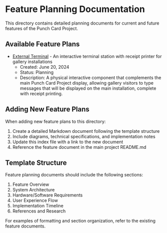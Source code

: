 # Feature Planning Documentation

This directory contains detailed planning documents for current and future features of the Punch Card Project.

## Available Feature Plans

- [External Terminal](External_Terminal.md) - An interactive terminal station with receipt printer for gallery installations
  - Created: June 20, 2024
  - Status: Planning
  - Description: A physical interactive component that complements the main Punch Card Project display, allowing gallery visitors to type messages that will be displayed on the main installation, complete with receipt printing.

## Adding New Feature Plans

When adding new feature plans to this directory:

1. Create a detailed Markdown document following the template structure
2. Include diagrams, technical specifications, and implementation notes
3. Update this index file with a link to the new document
4. Reference the feature document in the main project README.md

## Template Structure

Feature planning documents should include the following sections:

1. Feature Overview
2. System Architecture
3. Hardware/Software Requirements
4. User Experience Flow
5. Implementation Timeline
6. References and Research

For examples of formatting and section organization, refer to the existing feature documents. 